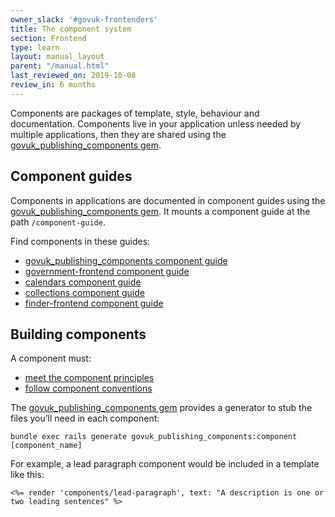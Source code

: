 ```yaml
---
owner_slack: '#govuk-frontenders'
title: The component system
section: Frontend
type: learn
layout: manual_layout
parent: "/manual.html"
last_reviewed_on: 2019-10-08
review_in: 6 months
---
```


Components are packages of template, style, behaviour and documentation. Components live in your application unless needed by multiple applications, then they are shared using the [govuk_publishing_components gem](https://github.com/alphagov/govuk_publishing_components).

## Component guides

Components in applications are documented in component guides using the [govuk_publishing_components gem](https://github.com/alphagov/govuk_publishing_components). It mounts a component guide at the path `/component-guide`.

Find components in these guides:

* [govuk_publishing_components component guide](https://govuk-publishing-components.herokuapp.com/component-guide)
* [government-frontend component guide](https://government-frontend.herokuapp.com/component-guide/)
* [calendars component guide](https://govuk-calendars.herokuapp.com/component-guide/)
* [collections component guide](https://govuk-collections.herokuapp.com/component-guide/)
* [finder-frontend component guide](https://finder-frontend.herokuapp.com/component-guide/)

## Building components

A component must:

* [meet the component principles](https://github.com/alphagov/govuk_publishing_components/blob/master/docs/component_principles.md)
* [follow component conventions](https://github.com/alphagov/govuk_publishing_components/blob/master/docs/component_conventions.md)

The [govuk_publishing_components gem](https://github.com/alphagov/govuk_publishing_components) provides a generator to stub the files you’ll need in each component:

```
bundle exec rails generate govuk_publishing_components:component [component_name]
```

For example, a lead paragraph component would be included in a template like this:

```erb
<%= render 'components/lead-paragraph', text: "A description is one or two leading sentences" %>
```
